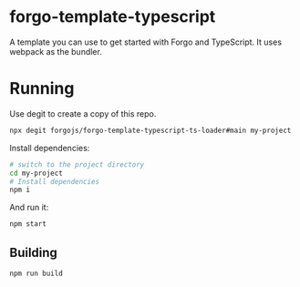 # forgo-template-typescript

A template you can use to get started with Forgo and TypeScript. It uses webpack as the bundler.

# Running

Use degit to create a copy of this repo.

```sh
npx degit forgojs/forgo-template-typescript-ts-loader#main my-project
```

Install dependencies:

```sh
# switch to the project directory
cd my-project
# Install dependencies
npm i
```

And run it:

```sh
npm start
```

## Building

```sh
npm run build
```
